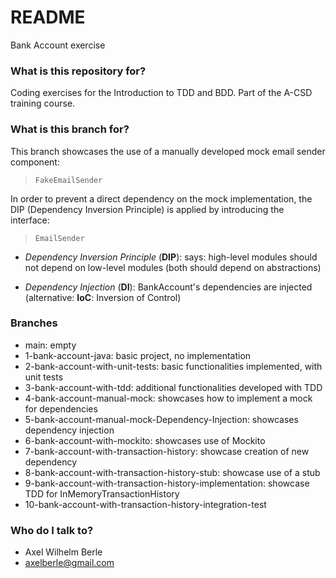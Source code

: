 # README #

Bank Account exercise

### What is this repository for? ###

Coding exercises for the Introduction to TDD and BDD.
Part of the A-CSD training course.

### What is this branch for? ###

This branch showcases the use of a manually developed mock email sender component:

> `FakeEmailSender`

In order to prevent a direct dependency on the mock implementation, the DIP (Dependency Inversion Principle)
is applied by introducing the interface:

> `EmailSender`

* *Dependency Inversion Principle* (__DIP__): says: high-level modules should not depend on low-level modules (both should depend on abstractions)

* *Dependency Injection* (__DI__): BankAccount's dependencies are injected (alternative: __IoC__: Inversion of Control)

### Branches ###

* main: empty
* 1-bank-account-java: basic project, no implementation
* 2-bank-account-with-unit-tests: basic functionalities implemented, with unit tests
* 3-bank-account-with-tdd: additional functionalities developed with TDD
* 4-bank-account-manual-mock: showcases how to implement a mock for dependencies
* 5-bank-account-manual-mock-Dependency-Injection: showcases dependency injection
* 6-bank-account-with-mockito: showcases use of Mockito
* 7-bank-account-with-transaction-history: showcase creation of new dependency
* 8-bank-account-with-transaction-history-stub: showcase use of a stub
* 9-bank-account-with-transaction-history-implementation: showcase TDD for InMemoryTransactionHistory
* 10-bank-account-with-transaction-history-integration-test



### Who do I talk to? ###

* Axel Wilhelm Berle
* axelberle@gmail.com


